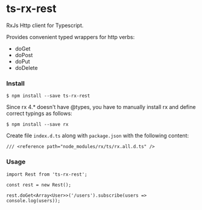 # ts-rx-rest
RxJs Http client for Typescript.

Provides convenient typed wrappers for http verbs:

* doGet
* doPost
* doPut
* doDelete

### Install
```
$ npm install --save ts-rx-rest
```
Since rx 4.* doesn't have @types, you have to manually install rx and define correct typings as follows:
```
$ npm install --save rx
```
Create file `index.d.ts` along with `package.json` with the following content:
```
/// <reference path="node_modules/rx/ts/rx.all.d.ts" />
```

### Usage


```
import Rest from 'ts-rx-rest';

const rest = new Rest();

rest.doGet<Array<User>>('/users').subscribe(users => console.log(users));
```
